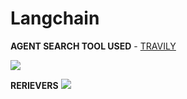 # Langchain

**AGENT SEARCH TOOL USED** - [TRAVILY](https://www.tavily.com/)

<img src="https://js.langchain.com/assets/images/rag_concepts-4499b260d1053838a3e361fb54f376ec.png">

**RERIEVERS**
<img src="https://js.langchain.com/assets/images/retriever_full_docs-e6282aafd63f69ab3fcb26b2cfc46b5c.png">
